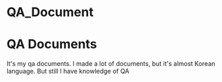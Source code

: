 # QA_Document
<H1>QA Documents</H1>
<p>It's my qa documents. I made a lot of documents, but it's almost Korean language.
But still I have knowledge of QA</p>
